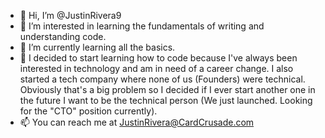 - 👋 Hi, I’m @JustinRivera9
- 👀 I’m interested in learning the fundamentals of writing and understanding code.
- 🌱 I’m currently learning all the basics.
- 💞️ I decided to start learning how to code because I've always been interested in technology and am in need of a career change. I also started a tech company where none of us (Founders) were technical. Obviously that's a big problem so I decided if I ever start another one in the future I want to be the technical person (We just launched. Looking for the "CTO" position currently).
- 📫 You can reach me at JustinRivera@CardCrusade.com

<!---
JustinRivera9/JustinRivera9 is a ✨ special ✨ repository because its `README.md` (this file) appears on your GitHub profile.
You can click the Preview link to take a look at your changes.
--->

